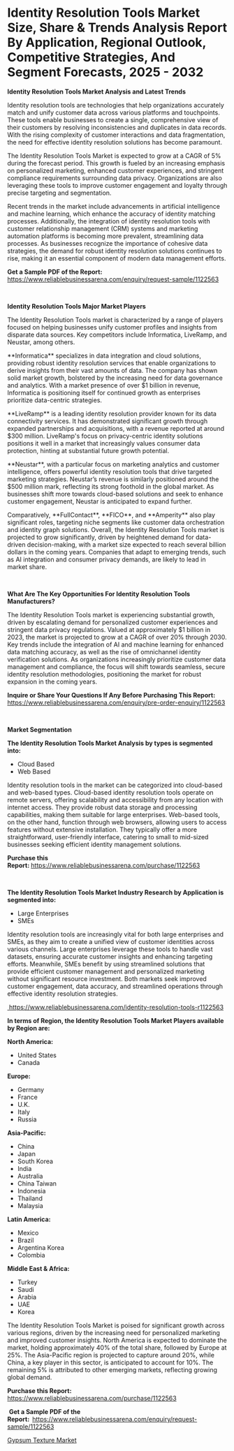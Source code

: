 <p><h1>Identity Resolution Tools Market Size, Share & Trends Analysis Report By Application, Regional Outlook, Competitive Strategies, And Segment Forecasts, 2025 - 2032</h1></p><p><strong>Identity Resolution Tools Market Analysis and Latest Trends</strong></p>
<p><p>Identity resolution tools are technologies that help organizations accurately match and unify customer data across various platforms and touchpoints. These tools enable businesses to create a single, comprehensive view of their customers by resolving inconsistencies and duplicates in data records. With the rising complexity of customer interactions and data fragmentation, the need for effective identity resolution solutions has become paramount.</p><p>The Identity Resolution Tools Market is expected to grow at a CAGR of 5% during the forecast period. This growth is fueled by an increasing emphasis on personalized marketing, enhanced customer experiences, and stringent compliance requirements surrounding data privacy. Organizations are also leveraging these tools to improve customer engagement and loyalty through precise targeting and segmentation.</p><p>Recent trends in the market include advancements in artificial intelligence and machine learning, which enhance the accuracy of identity matching processes. Additionally, the integration of identity resolution tools with customer relationship management (CRM) systems and marketing automation platforms is becoming more prevalent, streamlining data processes. As businesses recognize the importance of cohesive data strategies, the demand for robust identity resolution solutions continues to rise, making it an essential component of modern data management efforts.</p></p>
<p><strong>Get a Sample PDF of the Report:&nbsp;</strong> <a href="https://www.reliablebusinessarena.com/enquiry/request-sample/1122563?utm_campaign=2520&utm_medium=2&utm_source=Github&utm_content=ia&utm_term=10032025&utm_id=identity-resolution-tools">https://www.reliablebusinessarena.com/enquiry/request-sample/1122563</a></p>
<p>&nbsp;</p>
<p><strong>Identity Resolution Tools Major Market Players</strong></p>
<p><p>The Identity Resolution Tools market is characterized by a range of players focused on helping businesses unify customer profiles and insights from disparate data sources. Key competitors include Informatica, LiveRamp, and Neustar, among others. </p><p>**Informatica** specializes in data integration and cloud solutions, providing robust identity resolution services that enable organizations to derive insights from their vast amounts of data. The company has shown solid market growth, bolstered by the increasing need for data governance and analytics. With a market presence of over $1 billion in revenue, Informatica is positioning itself for continued growth as enterprises prioritize data-centric strategies.</p><p>**LiveRamp** is a leading identity resolution provider known for its data connectivity services. It has demonstrated significant growth through expanded partnerships and acquisitions, with a revenue reported at around $300 million. LiveRamp's focus on privacy-centric identity solutions positions it well in a market that increasingly values consumer data protection, hinting at substantial future growth potential.</p><p>**Neustar**, with a particular focus on marketing analytics and customer intelligence, offers powerful identity resolution tools that drive targeted marketing strategies. Neustar’s revenue is similarly positioned around the $500 million mark, reflecting its strong foothold in the global market. As businesses shift more towards cloud-based solutions and seek to enhance customer engagement, Neustar is anticipated to expand further.</p><p>Comparatively, **FullContact**, **FICO**, and **Amperity** also play significant roles, targeting niche segments like customer data orchestration and identity graph solutions. Overall, the Identity Resolution Tools market is projected to grow significantly, driven by heightened demand for data-driven decision-making, with a market size expected to reach several billion dollars in the coming years. Companies that adapt to emerging trends, such as AI integration and consumer privacy demands, are likely to lead in market share.</p></p>
<p>&nbsp;</p>
<p><strong>What Are The Key Opportunities For Identity Resolution Tools Manufacturers?</strong></p>
<p><p>The Identity Resolution Tools market is experiencing substantial growth, driven by escalating demand for personalized customer experiences and stringent data privacy regulations. Valued at approximately $1 billion in 2023, the market is projected to grow at a CAGR of over 20% through 2030. Key trends include the integration of AI and machine learning for enhanced data matching accuracy, as well as the rise of omnichannel identity verification solutions. As organizations increasingly prioritize customer data management and compliance, the focus will shift towards seamless, secure identity resolution methodologies, positioning the market for robust expansion in the coming years.</p></p>
<p><strong>Inquire or Share Your Questions If Any Before Purchasing This Report:</strong> <a href="https://www.reliablebusinessarena.com/enquiry/pre-order-enquiry/1122563?utm_campaign=2520&utm_medium=2&utm_source=Github&utm_content=ia&utm_term=10032025&utm_id=identity-resolution-tools">https://www.reliablebusinessarena.com/enquiry/pre-order-enquiry/1122563</a></p>
<p>&nbsp;</p>
<p><strong>Market Segmentation</strong></p>
<p><strong>The Identity Resolution Tools Market Analysis by types is segmented into:</strong></p>
<p><ul><li>Cloud Based</li><li>Web Based</li></ul></p>
<p><p>Identity resolution tools in the market can be categorized into cloud-based and web-based types. Cloud-based identity resolution tools operate on remote servers, offering scalability and accessibility from any location with internet access. They provide robust data storage and processing capabilities, making them suitable for large enterprises. Web-based tools, on the other hand, function through web browsers, allowing users to access features without extensive installation. They typically offer a more straightforward, user-friendly interface, catering to small to mid-sized businesses seeking efficient identity management solutions.</p></p>
<p><strong>Purchase this Report:&nbsp;</strong><a href="https://www.reliablebusinessarena.com/purchase/1122563?utm_campaign=2520&utm_medium=2&utm_source=Github&utm_content=ia&utm_term=10032025&utm_id=identity-resolution-tools">https://www.reliablebusinessarena.com/purchase/1122563</a></p>
<p>&nbsp;</p>
<p><strong>The Identity Resolution Tools Market Industry Research by Application is segmented into:</strong></p>
<p><ul><li>Large Enterprises</li><li>SMEs</li></ul></p>
<p><p>Identity resolution tools are increasingly vital for both large enterprises and SMEs, as they aim to create a unified view of customer identities across various channels. Large enterprises leverage these tools to handle vast datasets, ensuring accurate customer insights and enhancing targeting efforts. Meanwhile, SMEs benefit by using streamlined solutions that provide efficient customer management and personalized marketing without significant resource investment. Both markets seek improved customer engagement, data accuracy, and streamlined operations through effective identity resolution strategies.</p></p>
<p><a href="https://www.reliablebusinessarena.com/identity-resolution-tools-r1122563?utm_campaign=2520&utm_medium=2&utm_source=Github&utm_content=ia&utm_term=10032025&utm_id=identity-resolution-tools">&nbsp;https://www.reliablebusinessarena.com/identity-resolution-tools-r1122563</a></p>
<p><strong>In terms of Region, the Identity Resolution Tools Market Players available by Region are:</strong></p>
<p>
    <p> <strong> North America: </strong>
        <ul>
            <li>United States</li>
            <li>Canada</li>
        </ul>
        </p> 
    <p> <strong> Europe: </strong>
        <ul>
            <li>Germany</li>
            <li>France</li>
            <li>U.K.</li>
            <li>Italy</li>
            <li>Russia</li>
        </ul>
        </p> 
    <p> <strong> Asia-Pacific: </strong>
        <ul>
            <li>China</li>
            <li>Japan</li>
            <li>South Korea</li>
            <li>India</li>
            <li>Australia</li>
            <li>China Taiwan</li>
            <li>Indonesia</li>
            <li>Thailand</li>
            <li>Malaysia</li>
        </ul>
        </p> 
    <p> <strong> Latin America: </strong>
        <ul>
            <li>Mexico</li>
            <li>Brazil</li>
            <li>Argentina Korea</li>
            <li>Colombia</li>
        </ul>
        </p> 
    <p> <strong> Middle East & Africa: </strong>
        <ul>
            <li>Turkey</li>
            <li>Saudi</li>
            <li>Arabia</li>
            <li>UAE</li>
            <li>Korea</li>
        </ul>
    </p>
    </p>
<p><p>The Identity Resolution Tools Market is poised for significant growth across various regions, driven by the increasing need for personalized marketing and improved customer insights. North America is expected to dominate the market, holding approximately 40% of the total share, followed by Europe at 25%. The Asia-Pacific region is projected to capture around 20%, while China, a key player in this sector, is anticipated to account for 10%. The remaining 5% is attributed to other emerging markets, reflecting growing global demand.</p></p>
<p><strong>Purchase this Report: </strong><a href="https://www.reliablebusinessarena.com/purchase/1122563?utm_campaign=2520&utm_medium=2&utm_source=Github&utm_content=ia&utm_term=10032025&utm_id=identity-resolution-tools">https://www.reliablebusinessarena.com/purchase/1122563</a></p>
<p>&nbsp;<strong>Get a Sample PDF of the Report:&nbsp;&nbsp;</strong><a href="https://www.reliablebusinessarena.com/enquiry/request-sample/1122563?utm_campaign=2520&utm_medium=2&utm_source=Github&utm_content=ia&utm_term=10032025&utm_id=identity-resolution-tools">https://www.reliablebusinessarena.com/enquiry/request-sample/1122563</a></p>
<p><strong></strong></p>
<p><p><a href="https://github.com/yazminwollma30/Market-Research-Report-List-1/blob/main/gypsum-texture-market.md?utm_campaign=2520&utm_medium=2&utm_source=Github&utm_content=ia&utm_term=10032025&utm_id=identity-resolution-tools">Gypsum Texture Market</a></p></p>